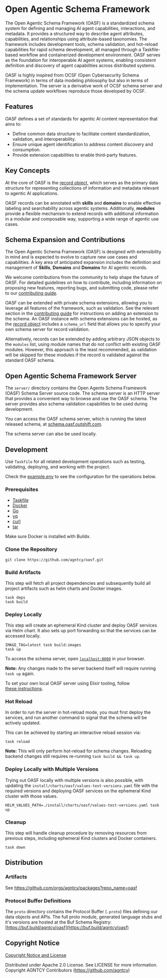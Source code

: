 # Open Agentic Schema Framework

The Open Agentic Schema Framework (OASF) is a standardized schema system for
defining and managing AI agent capabilities, interactions, and metadata.
It provides a structured way to describe agent attributes, capabilities, and
relationships using attribute-based taxonomies.
The framework includes development tools, schema validation, and hot-reload
capabilities for rapid schema development, all managed through a Taskfile-based
workflow and containerized development environment.
OASF serves as the foundation for interoperable AI agent systems, enabling
consistent definition and discovery of agent capabilities across distributed
systems.

OASF is highly inspired from OCSF (Open Cybersecurity Schema Framework) in terms
of data modeling philosophy but also in terms of implementation.
The server is a derivative work of OCSF schema server and the schema update
workflows reproduce those developed by OCSF.

## Features

OASF defines a set of standards for agentic AI content representation that aims
to:

- Define common data structure to facilitate content standardization,
  validation, and interoperability.
- Ensure unique agent identification to address content discovery and
  consumption.
- Provide extension capabilities to enable third-party features.

## Key Concepts

At the core of OASF is the [record object](./schema/objects/record.json), which
serves as the primary data structure for representing collections of information
and metadata relevant to agentic AI applications.

OASF records can be annotated with **skills** and **domains** to enable
effective labeling and searchability across agentic systems.
Additionally, **modules** provide a flexible mechanism to extend records with
additional information in a modular and composable way, supporting a wide range
of agentic use cases.

## Schema Expansion and Contributions

The Open Agentic Schema Framework (OASF) is designed with extensibility in mind
and is expected to evolve to capture new use cases and capabilities.
A key area of anticipated expansion includes the definition and management of
**Skills**, **Domains** and **Domains** for AI agentic records.

We welcome contributions from the community to help shape the future of OASF.
For detailed guidelines on how to contribute, including information on proposing
new features, reporting bugs, and submitting code, please refer to our
[contributing guide](CONTRIBUTING.md).

OASF can be extended with private schema extensions, allowing you to leverage
all features of the framework, such as validation.
See the relevant section in the
[contributing guide](./CONTRIBUTING.md#oasf-extensions) for instructions on
adding an extension to the schema.
An OASF instance with schema extensions can be hosted, as the
[record object](./schema/objects/record.json) includes a `schema_url` field that
allows you to specify your own schema server for record validation.

Alternatively, records can be extended by adding arbitrary JSON objects to the
`modules` list, using module names that do not conflict with existing OASF
modules.
However, this approach is the least recommended, as validation will be skipped
for these modules if the record is validated against the standard OASF schema.

## Open Agentic Schema Framework Server

The `server/` directory contains the Open Agents Schema Framework (OASF) Schema
Server source code.
The schema server is an HTTP server that provides a convenient way to browse and
use the OASF schema.
The server provides also schema validation capabilities to be used during
development.

You can access the OASF schema server, which is running the latest released
schema, at [schema.oasf.outshift.com](https://schema.oasf.outshift.com).

The schema server can also be used locally.

## Development

Use `Taskfile` for all related development operations such as testing,
validating, deploying, and working with the project.

Check the [example.env](example.env) to see the configuration for the operations
below.

### Prerequisites

- [Taskfile](https://taskfile.dev/)
- [Docker](https://www.docker.com/)
- [Go](https://go.dev/)
- [yq](https://github.com/mikefarah/yq)
- [curl](https://curl.se/)
- [tar](https://www.gnu.org/software/tar/)

Make sure Docker is installed with Buildx.

### Clone the Repository

```shell
git clone https://github.com/agntcy/oasf.git
```

### Build Artifacts

This step will fetch all project dependencies and subsequently build all project
artifacts such as helm charts and Docker images.

```shell
task deps
task build
```

### Deploy Locally

This step will create an ephemeral Kind cluster and deploy OASF services via
Helm chart.
It also sets up port forwarding so that the services can be accessed locally.

```shell
IMAGE_TAG=latest task build:images
task up
```

To access the schema server, open [`localhost:8080`](http://localhost:8080) in
your browser.

**Note:** Any changes made to the server backend itself will require running
`task up` again.

To set your own local OASF server using Elixir tooling, follow
[these instructions](https://github.com/agntcy/oasf/blob/main/server/README.md).

### Hot Reload

In order to run the server in hot-reload mode, you must first deploy the
services, and run another command to signal that the schema will be actively
updated.

This can be achieved by starting an interactive reload session via:

```shell
task reload
```

**Note:** This will only perform hot-reload for schema changes.
Reloading backend changes still requires re-running `task build && task up`.

### Deploy Locally with Multiple Versions

Trying out OASF locally with multiple versions is also possible, with updating
the `install/charts/oasf/values-test-versions.yaml` file with the required
versions and deploying OASF services on the ephemeral Kind cluster with those
values.

```
HELM_VALUES_PATH=./install/charts/oasf/values-test-versions.yaml task up
```

### Cleanup

This step will handle cleanup procedure by removing resources from previous
steps, including ephemeral Kind clusters and Docker containers.

```shell
task down
```

## Distribution

### Artifacts

See https://github.com/orgs/agntcy/packages?repo_name=oasf

### Protocol Buffer Definitions

The `proto` directory contains the Protocol Buffer (`.proto`) files defining our
data objects and APIs.
The full proto module, generated language stubs and it's versions are hosted at
the Buf Schema Registry:
[https://buf.build/agntcy/oasf](https://buf.build/agntcy/oasf)

## Copyright Notice

[Copyright Notice and License](./LICENSE.md)

Distributed under Apache 2.0 License.
See LICENSE for more information.
Copyright AGNTCY Contributors (https://github.com/agntcy)
